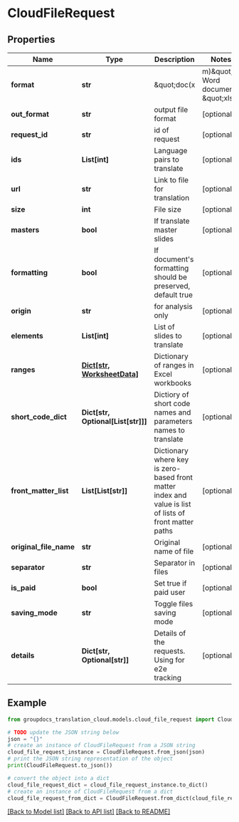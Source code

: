 # CloudFileRequest


## Properties

Name | Type | Description | Notes
------------ | ------------- | ------------- | -------------
**format** | **str** | \&quot;doc(x|m)\&quot; if Word document, \&quot;xls(x|m)\&quot; if Excel workbook | [optional] 
**out_format** | **str** | output file format | [optional] 
**request_id** | **str** | id of request | [optional] 
**ids** | **List[int]** | Language pairs to translate | [optional] 
**url** | **str** | Link to file for translation | [optional] 
**size** | **int** | File size | [optional] 
**masters** | **bool** | If translate master slides | [optional] 
**formatting** | **bool** | If document&#39;s formatting should be preserved, default true | [optional] 
**origin** | **str** | for analysis only | [optional] 
**elements** | **List[int]** | List of slides to translate | [optional] 
**ranges** | [**Dict[str, WorksheetData]**](WorksheetData.md) | Dictionary of ranges in Excel workbooks | [optional] 
**short_code_dict** | **Dict[str, Optional[List[str]]]** | Dictiory of short code names and parameters names to translate | [optional] 
**front_matter_list** | **List[List[str]]** | Dictionary where key is zero-based front matter index and value is list of lists of front matter paths | [optional] 
**original_file_name** | **str** | Original name of file | [optional] 
**separator** | **str** | Separator in files | [optional] 
**is_paid** | **bool** | Set true if paid user | [optional] 
**saving_mode** | **str** | Toggle files saving mode | [optional] 
**details** | **Dict[str, Optional[str]]** | Details of the requests. Using for e2e tracking | [optional] 

## Example

```python
from groupdocs_translation_cloud.models.cloud_file_request import CloudFileRequest

# TODO update the JSON string below
json = "{}"
# create an instance of CloudFileRequest from a JSON string
cloud_file_request_instance = CloudFileRequest.from_json(json)
# print the JSON string representation of the object
print(CloudFileRequest.to_json())

# convert the object into a dict
cloud_file_request_dict = cloud_file_request_instance.to_dict()
# create an instance of CloudFileRequest from a dict
cloud_file_request_from_dict = CloudFileRequest.from_dict(cloud_file_request_dict)
```
[[Back to Model list]](../README.md#documentation-for-models) [[Back to API list]](../README.md#documentation-for-api-endpoints) [[Back to README]](../README.md)


